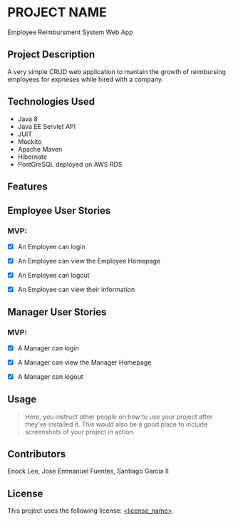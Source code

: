 # PROJECT NAME
Employee Reimbursment System Web App 
## Project Description

A very simple CRUD web application to mantain the growth of reimbursing employees for expneses while hired with a company. 

## Technologies Used

* Java 8 
* Java EE Servlet API 
* JUIT
* Mockito
* Apache Maven 
* Hibernate
* PostGreSQL deployed on AWS RDS


## Features

## Employee User Stories 
### MVP:
- [X] An Employee can login
- [X] An Employee can view the Employee Homepage
- [X] An Employee can logout
- [X] An Employee can view their information


## Manager User Stories
### MVP:
- [X] A Manager can login
- [X] A Manager can view the Manager Homepage
- [X] A Manager can logout



## Usage

> Here, you instruct other people on how to use your project after they’ve installed it. This would also be a good place to include screenshots of your project in action.

## Contributors

Enock Lee, 
 Jose Emmanuel Fuentes,
 Santiago Garcia II 

## License

This project uses the following license: [<license_name>](<link>).